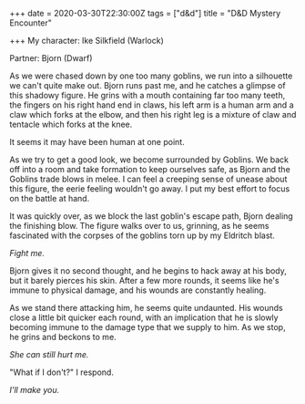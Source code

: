 +++
date = 2020-03-30T22:30:00Z
tags = ["d&d"]
title = "D&D Mystery Encounter"

+++
My character: Ike Silkfield (Warlock)

Partner: Bjorn (Dwarf)

As we were chased down by one too many goblins, we run into a silhouette we can't quite make out. Bjorn runs past me, and he catches a glimpse of this shadowy figure. He grins with a mouth containing far too many teeth, the fingers on his right hand end in claws, his left arm is a human arm and a claw which forks at the elbow, and then his right leg is a mixture of claw and tentacle which forks at the knee.

It seems it may have been human at one point.

As we try to get a good look, we become surrounded by Goblins. We back off into a room and take formation to keep ourselves safe, as Bjorn and the Goblins trade blows in melee. I can feel a creeping sense of unease about this figure, the eerie feeling wouldn't go away. I put my best effort to focus on the battle at hand.

It was quickly over, as we block the last goblin's escape path, Bjorn dealing the finishing blow. The figure walks over to us, grinning, as he seems fascinated with the corpses of the goblins torn up by my Eldritch blast.

_Fight me._

Bjorn gives it no second thought, and he begins to hack away at his body, but it barely pierces his skin. After a few more rounds, it seems like he's immune to physical damage, and his wounds are constantly healing.

As we stand there attacking him, he seems quite undaunted. His wounds close a little bit quicker each round, with an implication that he is slowly becoming immune to the damage type that we supply to him. As we stop, he grins and beckons to me.

_She can still hurt me._

"What if I don't?" I respond.

_I'll make you._